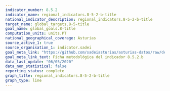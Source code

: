 ```yaml
---
indicator_number: 8.5.2
indicator_name: regional_indicators.8-5-2-b-title
national_indicator_description: regional_indicators.8-5-2-b-title
target_name: global_targets.8-5-title
goal_name: global_goals.8-title
computation_units: units.PT
national_geographical_coverage: Asturias
source_active_1: true
source_organisation_1: indicator.sadei
goal_meta_link: "https://github.com/sadeiasturias/asturias-datos/raw/develop/descargas/metodologia/8.5.2.b.pdf"
goal_meta_link_text: Ficha metodológica del indicador 8.5.2.b
data_last_update: "06/05/2020"
data_non_statistical: false
reporting_status: complete
graph_title: regional_indicators.8-5-2-b-title
graph_type: line
---
```

